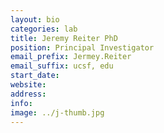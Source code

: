 ```yaml
---
layout: bio
categories: lab
title: Jeremy Reiter PhD
position: Principal Investigator
email_prefix: Jermey.Reiter
email_suffix: ucsf, edu
start_date:
website:
address:
info: 
image: ../j-thumb.jpg
---
```

